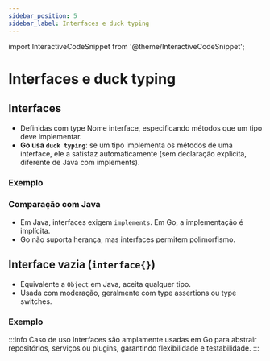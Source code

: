 ```yaml
---
sidebar_position: 5
sidebar_label: Interfaces e duck typing
---
```


import InteractiveCodeSnippet from '@theme/InteractiveCodeSnippet';

# Interfaces e duck typing

## Interfaces

- Definidas com type Nome interface, especificando métodos que um tipo deve implementar.
- **Go usa `duck typing`**: se um tipo implementa os métodos de uma interface, ele a satisfaz automaticamente (sem declaração explícita, diferente de Java com implements).

### Exemplo

<InteractiveCodeSnippet 
    src="code/mod3/interfaces.go" 
    allowExecute={true} 
    allowEdit={false} />

### Comparação com Java

- Em Java, interfaces exigem `implements`. Em Go, a implementação é implícita.
- Go não suporta herança, mas interfaces permitem polimorfismo.

## Interface vazia (`interface{}`)

- Equivalente a `Object` em Java, aceita qualquer tipo.
- Usada com moderação, geralmente com type assertions ou type switches.

### Exemplo

<InteractiveCodeSnippet 
    src="code/mod3/interface-vazia.go" 
    allowExecute={true} 
    allowEdit={false} />

:::info Caso de uso
Interfaces são amplamente usadas em Go para abstrair repositórios, serviços ou plugins, garantindo flexibilidade e testabilidade.
:::
